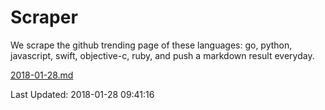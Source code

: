 # Scraper

We scrape the github trending page of these languages: go, python, javascript, swift, objective-c, ruby, and push a markdown result everyday.

[2018-01-28.md](https://github.com/henson/Scraper/blob/master/2018-01-28.md)

Last Updated: 2018-01-28 09:41:16